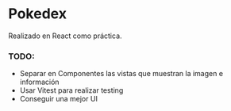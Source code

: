 # Pokedex

Realizado en React como práctica.

### TODO:

- Separar en Componentes las vistas que muestran la imagen e información
- Usar Vitest para realizar testing
- Conseguir una mejor UI
